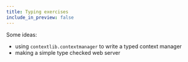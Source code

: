 ```yaml
---
title: Typing exercises
include_in_preview: false
---
```


Some ideas:

- using `contextlib.contextmanager` to write a typed context manager
- making a simple type checked web server
